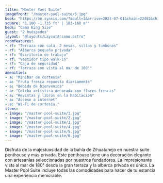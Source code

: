 ```yaml
---
title: "Master Pool Suite"
imagefront: "/master-pool-suite/5.jpg"
book: "https://be.synxis.com/?adult=1&arrive=2024-07-01&chain=22402&child=0&currency=USD&depart=2024-07-02&hotel=78821&level=hotel&locale=es-ES&room=STE&rooms=1&src=24C"
square: "1,100 -1,735 ft² | 103-160 m²"
beds: "Cama King Size"
guest: "2 huéspedes"
layout: "@layouts/LayoutAccomo.astro"
roomfeatures:
- rf: "Terraza con sala, 2 mesas, sillas y tumbonas"
- rf: "Alberca pequeña privada"
- rf: "Escritorio de trabajo"
- rf: "Vestidor tipo walk-in"
- rf: "Caja de seguridad"
- rf: "Terraza con vista al mar de 180°"
amenities:
- a: "Minibar de cortesía"
- a: "Fruta fresca repuesta diariamente"
- a: "Bebida de bienvenida"
- a: "Colcha artística decorada con flores frescas"
- a: "Revistas y libros en la habitación"
- a: "Acceso a internet"
- a: "Wi-Fi de cortesía."
items:
- image: "/master-pool-suite/1.jpg"
- image: "/master-pool-suite/2.jpg"
- image: "/master-pool-suite/3.jpg"
- image: "/master-pool-suite/4.jpg"
- image: "/master-pool-suite/5.jpg"
- image: "/master-pool-suite/6.jpg"
---
```

Disfruta de la majestuosidad de la bahía de Zihuatanejo en nuestra suite penthouse y más privada. Este penthouse tiene una decoración elegante con artesanías seleccionadas por nuestros fundadores. La impresionante vista al mar de 180° desde la gran terraza y la alberca privada es única. La Master Pool Suite incluye todas las comodidades para hacer de tu estancia una experiencia memorable.
